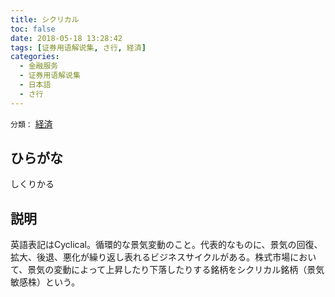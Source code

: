 ```yaml
---
title: シクリカル
toc: false
date: 2018-05-18 13:28:42
tags: [证券用语解说集, さ行, 経済]
categories:
  - 金融服务
  - 证券用语解说集
  - 日本語
  - さ行
---
```


`分類：` [経済](/tags/経済/)

## ひらがな

しくりかる

## 説明

英語表記はCyclical。循環的な景気変動のこと。代表的なものに、景気の回復、拡大、後退、悪化が繰り返し表れるビジネスサイクルがある。株式市場において、景気の変動によって上昇したり下落したりする銘柄をシクリカル銘柄（景気敏感株）という。
